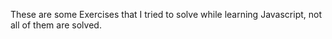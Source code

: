 These are some Exercises that I tried to solve while learning Javascript, not all of them are solved.
